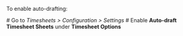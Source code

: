 To enable auto-drafting:

\# Go to *Timesheets \> Configuration \> Settings* \# Enable
**Auto-draft Timesheet Sheets** under **Timesheet Options**
